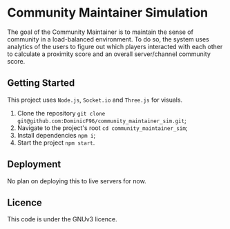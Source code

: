 # Community Maintainer Simulation

The goal of the Community Maintainer is to maintain the sense of community in a load-balanced environment. To do so, the system uses analytics of the users to figure out which players interacted with each other to calculate a proximity score and an overall server/channel community score.

## Getting Started

This project uses `Node.js`, `Socket.io` and `Three.js` for visuals.

1. Clone the repository `git clone git@github.com:DominicF96/community_maintainer_sim.git`;
2. Navigate to the project's root `cd community_maintainer_sim`;
3. Install dependencies `npm i`;
4. Start the project `npm start`.

## Deployment

No plan on deploying this to live servers for now.

## Licence

This code is under the GNUv3 licence.
